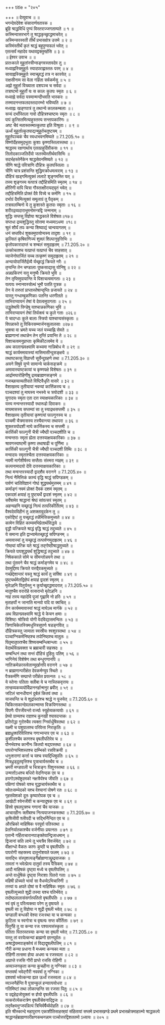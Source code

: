 +++
title = "२०५"

+++
॥ देव्युवाच ॥ ॥  
भगन्देवदेवेश संसारार्णवतारक ॥  
ब्रूहि श्राद्धविधिं पुण्यं विस्तराज्जगताम्पते ॥ १ ॥  
कस्मिन्वासरभागे तु श्राद्धकृच्छ्राद्धमाचरेत् ॥  
अस्मिन्सरस्वती तीर्थे प्रभासक्षेत्र उत्तमे ॥ २ ॥  
कस्मिंस्तीर्थे कृतं श्राद्धं बहुपुण्यफलं भवेत् ॥  
एतत्सर्वं महादेव यथावद्वक्तुमर्हसि ॥ ३ ॥  
॥ ईश्वर उवाच ॥ ॥  
प्रातःकाले मुहूतांस्त्रीन्सङ्गवस्तावदेव तु ॥  
मध्याह्नस्त्रिमुहूर्तः स्यादपराह्णस्ततः परम् ॥ ४ ॥  
सायाह्नस्त्रिमुहूर्तः स्याच्छ्राद्धं तत्र न कारयेत् ॥  
राक्षसीनाम सा वेला गर्हिता सर्वकर्मसु ॥ ५ ॥  
अह्नो मुहूर्ता विख्याता दशपञ्च च सर्वदा ॥  
तत्राष्टमो मुहूर्तो यः स कालः कुतपः स्मृतः ॥ ६ ॥  
मध्याह्ने सर्वदा यस्मान्मन्दीभवति भास्करः ॥  
तस्मादनन्तफलदस्तदारम्भो भविष्यति ॥ ७ ॥  
मध्याह्नः खड्गपात्रं तु तथान्ये कालकम्बलाः ॥।  
रूप्यं दर्भांस्तिला गावो दौहित्रश्चाष्टमः स्मृतः ॥ ८ ॥  
पापं कुत्सितमित्याहुस्तस्य सन्तापकारिणः ॥  
अष्ट चैवं मतास्तस्मात्कुतपा इति विश्रुताः। ॥ ९ ॥  
ऊर्ध्वं मुहूर्तात्कुतपाद्यन्मुहूर्तचतुष्टयम् ॥  
मुहूर्तपञ्चकं चैव स्वधाभवनमिष्यते ॥ 7.1.205.१० ॥  
विष्णोर्देहसमुद्भूताः कुशाः कृष्णास्तिलास्तथा ॥।  
श्राद्धस्य रक्षणार्थाय एतत्प्राहुर्दिवौकसः ॥ ११ ॥  
तिलोदकाञ्जलिर्देयो जलस्थैस्तीर्थवासिभिः ॥  
सदर्भहस्तेनैकेन श्राद्धसेवनमिष्यते ॥ १२ ॥  
त्रीणि श्राद्धे पवित्राणि दौहित्रः कुतपस्तिलाः ॥  
त्रीणि चात्र प्रशंसन्ति शुद्धिमक्रोधमत्वराम् ॥ १३ ॥  
दौहित्रं खड्गमित्युक्तं ललाटे शृङ्गमस्ति यत् ॥  
तस्य शृङ्गस्य यत्पात्रं तद्दौहित्रमिति स्मृतम् ॥ १४ ॥  
क्षीरिणी वापि चित्रा गौस्तत्क्षीरायद्घृतं भवेत् ॥  
तद्दौहित्रमिति प्रोक्तं दैवे पित्र्ये च कर्मणि ॥ १५ ॥  
दर्भाग्रं दैवमित्युक्तं समूलाग्रं तु पैतृकम् ॥  
तत्रावलम्बिनो ये तु कुशास्ते कुतपाः स्मृताः ॥ १६ ॥  
शरीरद्रव्यदाराभूमनोमन्त्रद्वि जन्मनाम् ॥  
शुद्धिः सप्तसु विज्ञेया श्राद्धकाले विशेषतः॥१७॥  
सप्तधा द्रव्यशुद्धिस्तु सोत्तमा मध्यमाऽधमा ॥१८॥  
श्रुतं शौर्यं तपः कन्या शिष्याद्यं चान्वयागतम् ॥  
धनं सप्तविधं शुक्लमुपायोप्यस्य तादृशः ॥ १९ ॥  
कुत्सितं कृषिवाणिज्यं शुक्लं शिल्पानुवृत्तिभिः ॥  
कृतोपकारादाप्तं च शम्बलं समुदाहृतम् ॥ 7.1.205.२० ॥  
उत्कोचतश्च यत्प्राप्तं यत्प्राप्तं चैव साहसात् ॥  
व्याजेनोपार्जितं यच्च तत्कृष्णं समुदाहृतम् ॥ २१ ॥  
अन्यायोपार्जितैर्द्रव्यै र्यच्छ्राद्धं क्रियते नरैः ॥  
तृप्यन्ति तेन चण्डालाः पुष्कसाद्यासु योनिषु ॥ २२ ॥  
अन्नप्रकिरणं यत्तु मनुष्यैः क्रियते भुवि ॥  
तेन तृप्तिमुपायान्ति ये पिशाचत्वमागताः ॥ २३ ॥  
यत्पयः स्नानवस्त्रोत्थं भूमौ पतति पुत्रक ॥  
तेन ये तरुतां प्राप्तास्तेषान्तृप्तिः प्रजायते ॥ २४ ॥  
यास्तु गन्धाम्बुकणिकाः पतन्ति धरणीतले ॥  
ताभिराप्यायनं तेषां ये देवत्वमुपागताः ॥ २५ ॥  
उद्धृतेष्वपि पिण्डेषु याश्चान्नकणिका भुवि ॥  
ताभिराप्यायनं तेषां तिर्यक्त्वं च कुले गताः ॥२६॥  
ये चादग्धाः कुले बालाः स्त्रियो याश्चाप्यसंस्कृताः ॥  
विपन्नास्ते तु विकिरसम्मार्जनसुलालसाः ॥२७॥  
भुक्त्वा वा भ्रमते यच्च जलं यच्चाह्नि सेवते ॥  
ब्राह्मणानां तथान्नेन तेन तृप्तिं प्रयान्ति ते ॥ २८ ॥  
पिशाचत्वमनुप्राप्ताः कृमिकीटत्वमेव ये ॥  
अथ कालान्प्रवक्ष्यामि कथ्यमा नान्निबोध मे ॥ २९ ॥  
श्राद्धं कार्यममावास्यां मासिमासीन्दुसङ्क्षये ॥  
तथाष्टकासु विप्राप्तौ सूर्येन्दुग्रहणे तथा ॥ 7.1.205.३० ॥  
अयने विषुवे युग्मे सामान्ये चार्कसङ्क्रमे ॥  
अमावास्याष्टकायां च कृष्णपक्षे विशेषतः ॥ ३१ ॥  
आर्द्रामघारोहिणीषु द्रव्यब्राह्मणसङ्गमे ॥  
गजच्छायाव्यतीपाते विष्टिवैधृति वासरे ॥ ३२ ॥  
वैशाखस्य तृतीयायां नवम्यां कार्त्तिकस्य च ॥  
पञ्चदश्यां तु माघस्य नभस्ये च त्रयोदशी ॥ ३३ ॥  
युगादयः स्मृता एता दत्त स्याक्षयकारिकाः ॥ ३४ ॥  
यस्य मन्वन्तरस्यादौ रथारूढो दिवाकरः ॥  
माघमासस्य सप्तम्यां सा तु स्याद्रथसप्तमी ॥ ३५ ॥  
वैशाखस्य तृतीयायां कृष्णायां फाल्गुनस्य च ॥  
पञ्चमी चैत्रमासस्य तस्यैवान्त्या तथापरा ॥ ३६ ॥  
शुक्लत्रयोदशी माघे कार्त्तिकस्य च सप्तमी ॥  
कार्त्तिकी फाल्गुनी चैत्री ज्यैष्ठी पञ्चदशीति च ॥  
मन्वन्तराः स्मृता ह्येता दत्तस्याक्षयकारिकाः ॥ ३७ ॥  
श्रावणस्याष्टमी कृष्णा तथाषाढी च पूर्णिमा ॥  
कार्त्तिकी फाल्गुनी चैत्री ज्यैष्ठी पञ्चदशी तिथिः ॥ ३८ ॥  
मन्वादयः स्मृताश्चैता दत्तस्याक्षयकारिकाः ॥  
नवमी मार्गशीर्षस्य सप्तैताः संस्मरा म्यहम् ॥ ३९ ॥  
कल्पनामादयो देवि दत्तस्याक्षयकारिकाः ॥  
तथा मन्वन्तरस्यादौ द्वादशैव वरानने ॥ 7.1.205.४० ॥  
नित्यं नैमित्तिकं काम्यं वृद्धि श्राद्धं सपिण्डकम् ॥  
पार्वणं चातिविज्ञानं गोष्ठं शुद्ध्यर्थमुत्तमम् ॥ ४१ ॥  
कर्माङ्गं नवमं प्रोक्तं दैवकं दशमं स्मृतम् ॥  
एकादशं क्षयाहं तु पुष्ट्यर्थे द्वादशं स्मृतम् ॥ ४२ ॥  
सर्वेषामेव श्राद्धानां श्रेष्ठं सांवत्सरं स्मृतम् ॥  
अहन्यहनि यच्छ्राद्धं नित्यं तत्परिकीर्तितम् ॥ ४३ ॥  
वैश्वदेवविहीनं तु अशक्तावुदकेन तु ॥  
एकोद्दिष्टं तु यच्छ्राद्धं तन्नैमित्तिकमुच्यते ॥ ४४ ॥  
कामेन विहितं काम्यमभिप्रेतार्थसिद्धये ॥  
वृद्धौ यत्क्रियते श्राद्धं वृद्धि श्राद्धं तदुच्यते ॥ ४५ ॥  
ये समाना इति द्वाभ्यामेतच्छ्राद्धं सपिण्डनम् ॥  
अमावास्यां तु यच्छ्राद्धं तत्पार्वणमुदाहृतम् ॥ ४६ ॥  
गोष्ठ्यां यत्क्रि यते श्राद्धं तद्गोष्ठीश्राद्धमुच्यते ॥  
क्रियते पापशुद्ध्यर्थं शुद्धिश्राद्धं तदुच्यते ॥ ४७ ॥  
निषेककाले सोमे च सीमन्तोन्नयने तथा ॥  
तथा पुंसवने चैव श्राद्धं कर्माङ्गमेव च ॥ ४८ ॥  
देवमुद्दिश्य क्रियते यत्तद्दैवकमुच्यते ॥  
गच्छेद्देशान्तरं यस्तु श्राद्धं कार्यं तु सर्पिषा ॥ ४९ ॥  
पुष्ट्यर्थमेतद्विज्ञेयं क्षयाहं द्वादशं स्मृतम् ॥  
मृतेऽहनि पितुर्यस्तु न कुर्याच्छ्राद्धमादरात् ॥ 7.1.205.५० ॥  
मातुश्चैव वरारोहे वत्सरान्ते मृतेऽहनि ॥  
नाहं तस्य महादेवि पूजां गृह्णामि नो हरिः ॥ ५१ ॥  
मृताहर्यो न जानाति मानवो यदि वा क्वचित् ॥  
तेन कार्यममावास्यां श्राद्धं माघेऽथ मार्गके ॥ ५२ ॥  
अथ विप्रान्प्रवक्ष्यामि श्राद्धे ये केचन क्षमाः ॥  
विशिष्टः श्रोत्रियो योगी वेदविद्यासमन्वितः ॥ ५३ ॥  
त्रिणाचिकेतस्त्रिमधुस्त्रिसुपर्णः षडङ्गवित् ॥  
दौहित्रकस्तु जामाता स्वस्रीयः श्वशुरस्तथा ॥ ५४ ॥  
पञ्चाग्निकर्मनिष्ठश्च तपोनिष्ठश्च मातुलः ॥  
पितृमातृपरश्चैव शिष्यसम्बन्धिबान्धवः ॥ ५५ ॥  
वेदार्थवित्प्रवक्ता च ब्रह्मचारी सहस्रदः ॥  
सम्बन्धिनं तथा सन्तं दौहित्रं दुहितुः पतिम् ॥ ५६ ॥  
भागिनेयं विशेषेण तथा बन्धुगणानपि ॥  
नातिक्रमेन्नरस्त्वेतान्मूर्खानपि वरानने ॥ ५७ ॥  
न ब्राह्मणान्परीक्षेत देवकर्मण्युप स्थिते ॥  
पैत्रकर्मणि सम्प्राप्ते परीक्षेत प्रयत्नतः ॥ ५८ ॥  
ये स्तेनाः पतिताः क्लीबा ये च नास्तिकवृत्तयः ॥  
तान्हव्यकव्ययोर्विप्राननर्हान्मनुर ब्रवीत् ॥ ५९ ॥  
जटिलं चानधीयानं दुर्बलं कितवं तथा ॥  
याजयन्ति च ये शूद्रांस्तांश्च श्राद्धे न पूजयेत् ॥ 7.1.205.६० ॥  
चिकित्सकान्देवलकान्माम्स विक्रयिणस्तथा ॥  
विपणैः पीरजीवन्तो वर्ज्याः स्युर्हव्यकव्ययोः ॥ ६१ ॥  
प्रेष्यो ग्राम्यश्च राज्ञश्च कुनखी श्यावदन्तकः ॥  
प्रतिरोद्धा गुरोश्चैव त्यक्ता ग्निर्वार्धुषिस्तथा ॥ ६२ ॥  
यक्ष्मी च पशुपालश्च परिवेत्ता निराकृतिः ॥  
ब्रह्मध्रुक्परिवित्तिश्च गणाभ्यन्तर एव च ॥ ६३ ॥  
कुशीलश्चैव काणश्च वृषलीपतिरेव च ॥  
पौनर्भवश्च कानीनः कितवो मद्यपस्तथा ॥ ६४ ॥  
पापरोग्यभिशस्तश्च दाम्भिको रसविक्रयी ॥  
धनुःशराणां कर्त्ता च यश्च स्याद्दिधिषूपतिः ॥ ६५ ॥  
मित्रध्रुड्दूतवृत्तिश्च पुत्राचार्यस्तथैव च ॥  
भ्रमरी मण्डपाली च चित्राङ्गः पिशुनस्तथा ॥ ६६ ॥  
उन्मत्तोंऽधश्च बधिरो वेदनिन्दक एव च ॥  
हयगोऽश्वोष्ट्रदमको नक्षत्रैर्यश्च जीवति ॥ ६७ ॥  
पक्षिणां पोषको यश्च युद्धाचार्यस्तथैव च ॥  
स्रोतःसम्भेदको यश्च वेश्यानां पोषणे रतः ॥ ६८ ॥  
गृहसंवेशको दूतः कृष्यारोपक एव च ॥  
आखेटी श्येनजीवी च कन्यादूषक एव च ॥ ६९ ॥  
हिंस्रो वृषलपुत्रश्च गणानां चैव याजकः ॥  
आचारहीनः क्लीबश्च नित्ययाजनकस्तथा ॥ 7.1.205.७० ॥  
कृषिजीवी श्लीपदी च सद्भिर्निन्दित एव च ॥  
औरभ्रिको माहिषिकः परपूर्वा पतिस्तथा ॥  
प्रेतनिर्यातकाश्चैव वर्जनीयाः प्रयत्नतः ॥ ७१ ॥  
एतान्वै गर्हिताचारानपाङ्क्तेयान्द्विजाधमान् ॥  
द्विजानां सति लाभे तू भयत्रैव विवर्जयेत् ॥ ७२ ॥  
वीक्षान्धो वैकतः काणः कुष्ठी च वृषलीपतिः ॥  
पापरोगी सहस्रस्य दातुर्नाशयते फलम् ॥ ७३ ॥  
यावद्भिः संस्पृशत्यङ्गैर्ब्राह्मणाञ्छ्रूद्रयाजकः ॥  
तावतां न भवेत्प्रेत्य दातुर्वा तस्य पैत्रिकम् ॥ ७४ ॥  
आदौ माहिषकं दृष्ट्वा मध्ये च वृषलीपतिम् ॥  
अन्ते वार्धुषिकं दृष्ट्वा निराशाः पितरो गताः ॥ ७५ ॥  
महिषी प्रोच्यते भार्या सा वैधव्येऽभिचारिणी ॥  
तस्यां यः क्षपते दोषां स वै माहिषिकः स्मृतः ॥ ७६ ॥  
वृषलीत्युच्यते शूद्री तस्या यश्च पतिर्भवेत् ॥  
तदोष्ठलालासंसर्गात्पतितो वृषलीपतिः ॥ ॥ ७७ ॥  
स्वं वृषं तु परित्यक्त्वा परेण तु वृषायते ॥  
वृषली सा तु विज्ञेया न शूद्री वृषली भवेत् ॥ ७८ ॥  
चण्डाली बन्धकी वेश्या रजःस्था या च कन्यका ॥  
कुटिला च स्वगोत्रा च वृषल्यः सप्त कीर्तिताः ॥ ७९ ॥  
पितुर्गेहे तु या कन्या रजः पश्यत्यसंस्कृता ॥  
पतिताः पितरस्तस्याः कन्या सा वृषली भवेत् ॥ 7.1.205.८० ॥  
यस्तु तां वरयेत्कन्यां ब्राह्मणो ज्ञानपूर्वतः ॥  
अश्राद्धेयमपाङ्क्तेयं तं विद्याद्वृषलीपतिम् ॥ ८१ ॥  
गौरी कन्या प्रधाना वै मध्यमा कन्यका मता ॥  
रोहिणी तत्समा ज्ञेया अधमा च रजस्वला ॥ ८२ ॥  
अप्राप्ते रजसि गौरी प्राप्ते रजसि रोहिणी ॥  
अव्यञ्जनकृता कन्या कुचहीना तु नग्निका ॥ ८३ ॥  
सप्तवर्षा भवेद्गौरी नववर्षा तु नग्निका ॥  
दशवर्षा भवेत्कन्या ह्यत ऊर्ध्वं रजस्वला ॥ ८४ ॥  
व्यञ्जनैर्हन्ति वै पुत्रान्कुलं हन्यात्पयोधरा ॥  
गतिमिष्टां तथा लोकान्हन्ति सा रजसा पितुः ॥ ८५ ॥  
य उद्वहेद्रजोयुक्तां स ज्ञेयो वृषलीपतिः ॥ ८६ ॥  
यत्करोत्येकरात्रेण वृषलीसेवनाद्द्विजः ॥  
तद्भैक्ष्यभुग्जपन्नित्यं त्रिभिर्वर्षैर्व्यपोहति ॥ ८७ ॥  
इति श्रीस्कान्दे महापुराण एकाशीतिसाहस्र्यां संहितायां सप्तमे प्रभासखण्डे प्रथमे प्रभासक्षेत्रमाहात्म्ये श्राद्धकल्पे श्राद्धानर्हब्राह्मणपरीक्षणकथनन्नाम पञ्चोत्तरद्विशततमो ऽध्यायः ॥ २०५ ॥